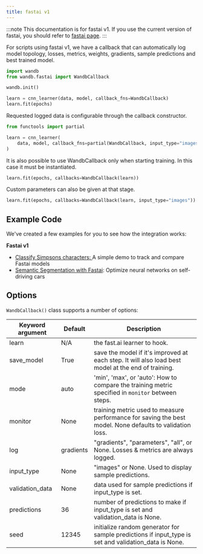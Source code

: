 ```yaml
---
title: fastai v1
---
```


:::note
This documentation is for fastai v1.
If you use the current version of fastai, you should refer to [fastai page](../intro.md).
:::

For scripts using fastai v1, we have a callback that can automatically log model topology, losses, metrics, weights, gradients, sample predictions and best trained model.

```python
import wandb
from wandb.fastai import WandbCallback

wandb.init()

learn = cnn_learner(data, model, callback_fns=WandbCallback)
learn.fit(epochs)
```

Requested logged data is configurable through the callback constructor.

```python
from functools import partial

learn = cnn_learner(
    data, model, callback_fns=partial(WandbCallback, input_type="images")
)
```

It is also possible to use WandbCallback only when starting training. In this case it must be instantiated.

```python
learn.fit(epochs, callbacks=WandbCallback(learn))
```

Custom parameters can also be given at that stage.

```python
learn.fit(epochs, callbacks=WandbCallback(learn, input_type="images"))
```

## Example Code

We've created a few examples for you to see how the integration works:

**Fastai v1**

* [Classify Simpsons characters](https://github.com/borisdayma/simpsons-fastai)[: ](https://app.wandb.ai/jxmorris12/huggingface-demo/reports/A-Step-by-Step-Guide-to-Tracking-Hugging-Face-Model-Performance--VmlldzoxMDE2MTU)A simple demo to track and compare Fastai models
* [Semantic Segmentation with Fastai](https://github.com/borisdayma/semantic-segmentation): Optimize neural networks on self-driving cars

## Options

`WandbCallback()` class supports a number of options:

| Keyword argument | Default   | Description                                                                                              |
| ---------------- | --------- | -------------------------------------------------------------------------------------------------------- |
| learn            | N/A       | the fast.ai learner to hook.                                                                             |
| save_model       | True      | save the model if it's improved at each step. It will also load best model at the end of training.       |
| mode             | auto      | 'min', 'max', or 'auto': How to compare the training metric specified in `monitor` between steps.        |
| monitor          | None      | training metric used to measure performance for saving the best model. None defaults to validation loss. |
| log              | gradients | "gradients", "parameters", "all", or None. Losses & metrics are always logged.                           |
| input_type       | None      | "images" or None. Used to display sample predictions.                                                    |
| validation_data  | None      | data used for sample predictions if input_type is set.                                                   |
| predictions      | 36        | number of predictions to make if input_type is set and validation_data is None.                          |
| seed             | 12345     | initialize random generator for sample predictions if input_type is set and validation_data is None.     |
